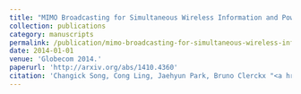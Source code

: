 ```yaml
---
title: "MIMO Broadcasting for Simultaneous Wireless Information and Power Transfer: Weighted MMSE Approaches"
collection: publications
category: manuscripts
permalink: /publication/mimo-broadcasting-for-simultaneous-wireless-information-and-power-transfer-weighted-mmse-approaches
date: 2014-01-01
venue: 'Globecom 2014.'
paperurl: 'http://arxiv.org/abs/1410.4360'
citation: 'Changick Song, Cong Ling, Jaehyun Park, Bruno Clerckx "<a href='http://arxiv.org/abs/1410.4360'>MIMO Broadcasting for Simultaneous Wireless Information and Power Transfer: Weighted MMSE Approaches</a>", Globecom 2014.'
---
```

